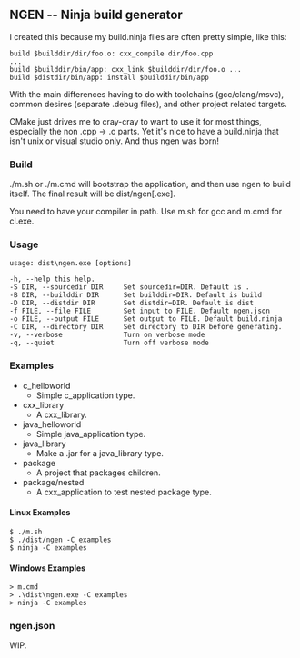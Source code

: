 ## NGEN -- Ninja build generator ##

I created this because my build.ninja files are often pretty simple, like this:

    build $builddir/dir/foo.o: cxx_compile dir/foo.cpp
    ...
    build $builddir/bin/app: cxx_link $builddir/dir/foo.o ...
    build $distdir/bin/app: install $builddir/bin/app

With the main differences having to do with toolchains (gcc/clang/msvc), common desires (separate .debug files), and other project related targets.

CMake just drives me to cray-cray to want to use it for most things, especially the non .cpp -> .o parts. Yet it's nice to have a build.ninja that isn't unix or visual studio only. And thus ngen was born!


### Build ###

./m.sh or ./m.cmd will bootstrap the application, and then use ngen to build itself. The final result will be dist/ngen[.exe].

You need to have your compiler in path. Use m.sh for gcc and m.cmd for cl.exe.


### Usage ###

    usage: dist\ngen.exe [options]

    -h, --help this help.
    -S DIR, --sourcedir DIR     Set sourcedir=DIR. Default is .
    -B DIR, --builddir DIR      Set builddir=DIR. Default is build
    -D DIR, --distdir DIR       Set distdir=DIR. Default is dist
    -f FILE, --file FILE        Set input to FILE. Default ngen.json
    -o FILE, --output FILE      Set output to FILE. Default build.ninja
    -C DIR, --directory DIR     Set directory to DIR before generating.
    -v, --verbose               Turn on verbose mode
    -q, --quiet                 Turn off verbose mode

### Examples ###

  - c_helloworld
    + Simple c_application type.
  - cxx_library
    + A cxx_library.
  - java_helloworld
    + Simple java_application type.
  - java_library
    + Make a .jar for a java_library type.
  - package
    + A project that packages children.
  - package/nested
    + A cxx_application to test nested package type.

#### Linux Examples ####

    $ ./m.sh
    $ ./dist/ngen -C examples
    $ ninja -C examples

#### Windows Examples ####

    > m.cmd
    > .\dist\ngen.exe -C examples
    > ninja -C examples

### ngen.json ###

WIP.

